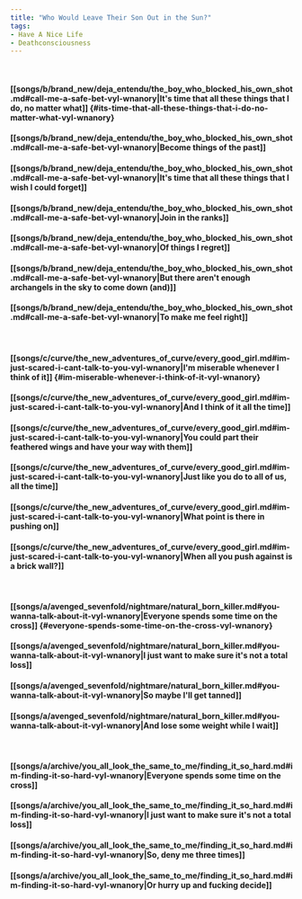 ```yaml
---
title: "Who Would Leave Their Son Out in the Sun?"
tags:
- Have A Nice Life
- Deathconsciousness
---
```

&nbsp;
#### [[songs/b/brand_new/deja_entendu/the_boy_who_blocked_his_own_shot.md#call-me-a-safe-bet-vyl-wnanory|It's time that all these things that I do, no matter what]] {#its-time-that-all-these-things-that-i-do-no-matter-what-vyl-wnanory}
#### [[songs/b/brand_new/deja_entendu/the_boy_who_blocked_his_own_shot.md#call-me-a-safe-bet-vyl-wnanory|Become things of the past]]
#### [[songs/b/brand_new/deja_entendu/the_boy_who_blocked_his_own_shot.md#call-me-a-safe-bet-vyl-wnanory|It's time that all these things that I wish I could forget]]
#### [[songs/b/brand_new/deja_entendu/the_boy_who_blocked_his_own_shot.md#call-me-a-safe-bet-vyl-wnanory|Join in the ranks]]
#### [[songs/b/brand_new/deja_entendu/the_boy_who_blocked_his_own_shot.md#call-me-a-safe-bet-vyl-wnanory|Of things I regret]]
#### [[songs/b/brand_new/deja_entendu/the_boy_who_blocked_his_own_shot.md#call-me-a-safe-bet-vyl-wnanory|But there aren't enough archangels in the sky to come down (and)]]
#### [[songs/b/brand_new/deja_entendu/the_boy_who_blocked_his_own_shot.md#call-me-a-safe-bet-vyl-wnanory|To make me feel right]]
&nbsp;
#### [[songs/c/curve/the_new_adventures_of_curve/every_good_girl.md#im-just-scared-i-cant-talk-to-you-vyl-wnanory|I'm miserable whenever I think of it]] {#im-miserable-whenever-i-think-of-it-vyl-wnanory}
#### [[songs/c/curve/the_new_adventures_of_curve/every_good_girl.md#im-just-scared-i-cant-talk-to-you-vyl-wnanory|And I think of it all the time]]
#### [[songs/c/curve/the_new_adventures_of_curve/every_good_girl.md#im-just-scared-i-cant-talk-to-you-vyl-wnanory|You could part their feathered wings and have your way with them]]
#### [[songs/c/curve/the_new_adventures_of_curve/every_good_girl.md#im-just-scared-i-cant-talk-to-you-vyl-wnanory|Just like you do to all of us, all the time]]
#### [[songs/c/curve/the_new_adventures_of_curve/every_good_girl.md#im-just-scared-i-cant-talk-to-you-vyl-wnanory|What point is there in pushing on]]
#### [[songs/c/curve/the_new_adventures_of_curve/every_good_girl.md#im-just-scared-i-cant-talk-to-you-vyl-wnanory|When all you push against is a brick wall?]]
&nbsp;
#### [[songs/a/avenged_sevenfold/nightmare/natural_born_killer.md#you-wanna-talk-about-it-vyl-wnanory|Everyone spends some time on the cross]] {#everyone-spends-some-time-on-the-cross-vyl-wnanory}
#### [[songs/a/avenged_sevenfold/nightmare/natural_born_killer.md#you-wanna-talk-about-it-vyl-wnanory|I just want to make sure it's not a total loss]]
#### [[songs/a/avenged_sevenfold/nightmare/natural_born_killer.md#you-wanna-talk-about-it-vyl-wnanory|So maybe I'll get tanned]]
#### [[songs/a/avenged_sevenfold/nightmare/natural_born_killer.md#you-wanna-talk-about-it-vyl-wnanory|And lose some weight while I wait]]
&nbsp;
#### [[songs/a/archive/you_all_look_the_same_to_me/finding_it_so_hard.md#im-finding-it-so-hard-vyl-wnanory|Everyone spends some time on the cross]]
#### [[songs/a/archive/you_all_look_the_same_to_me/finding_it_so_hard.md#im-finding-it-so-hard-vyl-wnanory|I just want to make sure it's not a total loss]]
#### [[songs/a/archive/you_all_look_the_same_to_me/finding_it_so_hard.md#im-finding-it-so-hard-vyl-wnanory|So, deny me three times]]
#### [[songs/a/archive/you_all_look_the_same_to_me/finding_it_so_hard.md#im-finding-it-so-hard-vyl-wnanory|Or hurry up and fucking decide]]
